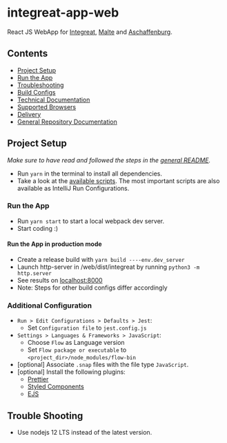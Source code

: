 # integreat-app-web

React JS WebApp for [Integreat](https://integreat-app.de), [Malte](https://www.malteser-werke.de/malte-app.html) and [Aschaffenburg](https://aschaffenburg.app).

## Contents

- [Project Setup](#project-setup)
- [Run the App](#run-the-app)
- [Troubleshooting](#trouble-shooting)
- [Build Configs](docs/build-configs.md)
- [Technical Documentation](docs/technical-documentation.md)
- [Supported Browsers](docs/supported-browsers.md)
- [Delivery](docs/delivery.md)
- [General Repository Documentation](../README.md)

## Project Setup

_Make sure to have read and followed the steps in the [general README](../README.md#project-setup)._

- Run `yarn` in the terminal to install all dependencies.
- Take a look at the [available scripts](package.json). The most important scripts are also available as IntelliJ Run Configurations.

### Run the App

- Run `yarn start` to start a local webpack dev server.
- Start coding :)

#### Run the App in production mode

- Create a release build with `yarn build ----env.dev_server`
- Launch http-server in /web/dist/integreat by running `python3 -m http.server`
- See results on [localhost:8000](http://localhost:8000)
- Note: Steps for other build configs differ accordingly

### Additional Configuration

- `Run > Edit Configurations > Defaults > Jest`:
  - Set `Configuration file` to `jest.config.js`
- `Settings > Languages & Frameworks > JavaScript`:
  - Choose `Flow` as Language version
  - Set `Flow package or executable` to `<project_dir>/node_modules/flow-bin`
- [optional] Associate `.snap` files with the file type `JavaScript`.
- [optional] Install the following plugins:
  - [Prettier](https://plugins.jetbrains.com/plugin/10456-prettier)
  - [Styled Components](https://plugins.jetbrains.com/plugin/9997-styled-components--styled-jsx/)
  - [EJS](https://plugins.jetbrains.com/plugin/index?xmlId=com.jetbrains.lang.ejs)

## Trouble Shooting

- Use nodejs 12 LTS instead of the latest version.
